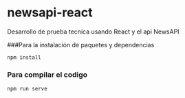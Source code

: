 # newsapi-react
 Desarrollo de prueba tecnica usando React y el api NewsAPI
 
###Para la instalación de paquetes y dependencias
```
npm install
```

### Para compilar el codigo
```
npm run serve
```
